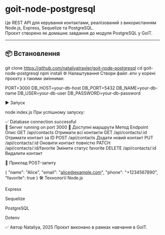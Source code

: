 # goit-node-postgresql

Це REST API для керування контактами, реалізований з використанням Node.js, Express, Sequelize та PostgreSQL.  
Проєкт створено як домашнє завдання до модуля PostgreSQL у GoIT.

---

## 📦 Встановлення

git clone https://github.com/nataliyatraxler/goit-node-postgresql
cd goit-node-postgresql
npm install
⚙️ Налаштування
Створи файл .env у корені проєкту з такими змінними:


PORT=3000
DB_HOST=your-db-host
DB_PORT=5432
DB_NAME=your-db-name
DB_USER=your-db-user
DB_PASSWORD=your-db-password

▶️ Запуск

node index.js
При успішному запуску:

✅ Database connection successful  
🚀 Server running on port 3000
📡 Доступні маршрути
Метод	Endpoint	Опис
GET	/api/contacts	Отримати всі контакти
GET	/api/contacts/:id	Отримати контакт за ID
POST	/api/contacts	Додати новий контакт
PUT	/api/contacts/:id	Оновити контакт повністю
PATCH	/api/contacts/:id/favorite	Змінити статус favorite
DELETE	/api/contacts/:id	Видалити контакт

🧪 Приклад POST-запиту

{
  "name": "Alice",
  "email": "alice@example.com",
  "phone": "+1234567890",
  "favorite": true
}
🛠 Технології
Node.js

Express

Sequelize

PostgreSQL

Dotenv

✅ Автор
Nataliya, 2025
Проєкт виконано в рамках навчання в GoIT.


